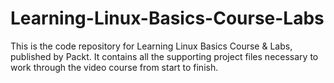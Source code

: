 # Learning-Linux-Basics-Course-Labs
This is the code repository for Learning Linux Basics Course & Labs, published by Packt. It contains all the supporting project files necessary to work through the video course from start to finish.
